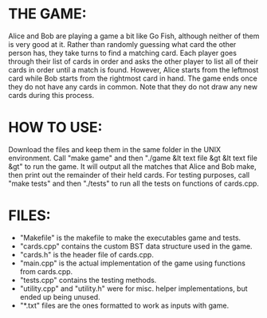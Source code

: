 # **THE GAME:**  
Alice and Bob are playing a game a bit like Go Fish, although neither of them is very good at it. Rather than randomly guessing what card the other person has, they take turns to find a matching card. Each player goes through their list of cards in order and asks the other player to list all of their cards in order until a match is found. However, Alice starts from the leftmost card while Bob starts from the rightmost card in hand. The game ends once they do not have any cards in common. Note that they do not draw any new cards during this process.

# **HOW TO USE:** 
Download the files and keep them in the same folder in the UNIX environment. Call "make game" and then "./game &lt text file &gt &lt text file &gt" to run the game. It will output all the matches that Alice and Bob make, then print out the remainder of their held cards. For testing purposes, call "make tests" and then "./tests" to run all the tests on functions of cards.cpp.

# **FILES:**  
* "Makefile" is the makefile to make the executables game and tests.
* "cards.cpp" contains the custom BST data structure used in the game.
* "cards.h" is the header file of cards.cpp.
* "main.cpp" is the actual implementation of the game using functions from cards.cpp.
* "tests.cpp" contains the testing methods.
* "utility.cpp" and "utility.h" were for misc. helper implementations, but ended up being unused.
* "*.txt" files are the ones formatted to work as inputs with game.
